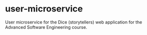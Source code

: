 # user-microservice
User microservice for the Dice (storytellers) web application for the Advanced Software Engineering course.
